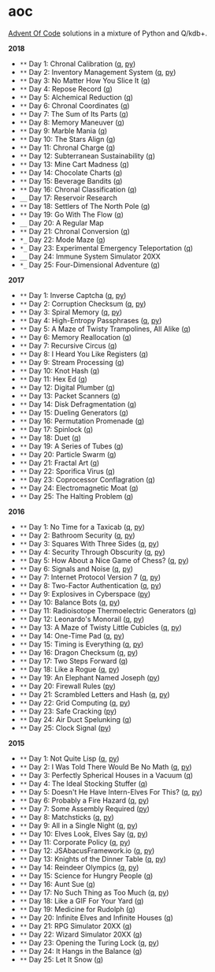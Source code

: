 # aoc
[Advent Of Code](http://adventofcode.com/) solutions in a mixture of Python and Q/kdb+.

**2018**

  - `**` Day 1: Chronal Calibration ([q](2018/01.q), [py](2018/01.py))
  - `**` Day 2: Inventory Management System ([q](2018/02.q), [py](2018/02.py))
  - `**` Day 3: No Matter How You Slice It ([q](2018/03.q))
  - `**` Day 4: Repose Record ([q](2018/04.q))
  - `**` Day 5: Alchemical Reduction ([q](2018/05.q))
  - `**` Day 6: Chronal Coordinates ([q](2018/06.q))
  - `**` Day 7: The Sum of Its Parts ([q](2018/07.q))
  - `**` Day 8: Memory Maneuver ([q](2018/08.q))
  - `**` Day 9: Marble Mania ([q](2018/09.q))
  - `**` Day 10: The Stars Align ([q](2018/10.q))
  - `**` Day 11: Chronal Charge ([q](2018/11.q))
  - `**` Day 12: Subterranean Sustainability ([q](2018/12.q))
  - `**` Day 13: Mine Cart Madness ([q](2018/13.q))
  - `**` Day 14: Chocolate Charts ([q](2018/14.q))
  - `**` Day 15: Beverage Bandits ([q](2018/15.q))
  - `**` Day 16: Chronal Classification ([q](2018/16.q))
  - `__` Day 17: Reservoir Research
  - `**` Day 18: Settlers of The North Pole ([q](2018/18.q))
  - `**` Day 19: Go With The Flow ([q](2018/19.q))
  - `__` Day 20: A Regular Map
  - `**` Day 21: Chronal Conversion ([q](2018/21.q))
  - `*_` Day 22: Mode Maze ([q](2018/22.q))
  - `*_` Day 23: Experimental Emergency Teleportation ([q](2018/23.q))
  - `__` Day 24: Immune System Simulator 20XX
  - `*_` Day 25: Four-Dimensional Adventure ([q](2018/25.q))

**2017**

  - `**` Day 1: Inverse Captcha ([q](2017/01.q), [py](2017/01.py))
  - `**` Day 2: Corruption Checksum ([q](2017/02.q), [py](2017/02.py))
  - `**` Day 3: Spiral Memory ([q](2017/03.q), [py](2017/03.py))
  - `**` Day 4: High-Entropy Passphrases ([q](2017/04.q), [py](2017/04.py))
  - `**` Day 5: A Maze of Twisty Trampolines, All Alike ([q](2017/05.q))
  - `**` Day 6: Memory Reallocation ([q](2017/06.q))
  - `**` Day 7: Recursive Circus ([q](2017/07.q))
  - `**` Day 8: I Heard You Like Registers ([q](2017/08.q))
  - `**` Day 9: Stream Processing ([q](2017/09.q))
  - `**` Day 10: Knot Hash ([q](2017/10.q))
  - `**` Day 11: Hex Ed ([q](2017/11.q))
  - `**` Day 12: Digital Plumber ([q](2017/12.q))
  - `**` Day 13: Packet Scanners ([q](2017/13.q))
  - `**` Day 14: Disk Defragmentation ([q](2017/14.q))
  - `**` Day 15: Dueling Generators ([q](2017/15.q))
  - `**` Day 16: Permutation Promenade ([q](2017/16.q))
  - `**` Day 17: Spinlock ([q](2017/17.q))
  - `**` Day 18: Duet ([q](2017/18.q))
  - `**` Day 19: A Series of Tubes ([q](2017/19.q))
  - `**` Day 20: Particle Swarm ([q](2017/20.q))
  - `**` Day 21: Fractal Art  ([q](2017/21.q))
  - `**` Day 22: Sporifica Virus ([q](2017/22.q))
  - `**` Day 23: Coprocessor Conflagration ([q](2017/23.q))
  - `**` Day 24: Electromagnetic Moat ([q](2017/24.q))
  - `**` Day 25: The Halting Problem ([q](2017/25.q))

**2016**

 - `**` Day 1: No Time for a Taxicab ([q](2016/01.q), [py](2016/01.py))
 - `**` Day 2: Bathroom Security ([q](2016/02.q), [py](2016/02.py))
 - `**` Day 3: Squares With Three Sides ([q](2016/03.q), [py](2016/03.py))
 - `**` Day 4: Security Through Obscurity ([q](2016/04.q), [py](2016/04.py))
 - `**` Day 5: How About a Nice Game of Chess? ([q](2016/05.q), [py](2016/05.py))
 - `**` Day 6: Signals and Noise ([q](2016/06.q), [py](2016/06.py))
 - `**` Day 7: Internet Protocol Version 7 ([q](2016/07.q), [py](2016/07.py))
 - `**` Day 8: Two-Factor Authentication ([q](2016/08.q), [py](2016/08.py))
 - `**` Day 9: Explosives in Cyberspace ([py](2016/09.py))
 - `**` Day 10: Balance Bots ([q](2016/10.q), [py](2016/10.py))
 - `**` Day 11: Radioisotope Thermoelectric Generators ([q](2016/11.q))
 - `**` Day 12: Leonardo's Monorail ([q](2016/12.q), [py](2016/12.py))
 - `**` Day 13: A Maze of Twisty Little Cubicles ([q](2016/13.q), [py](2016/13.py))
 - `**` Day 14: One-Time Pad ([q](2016/14.q), [py](2016/14.py))
 - `**` Day 15: Timing is Everything ([q](2016/15.q), [py](2016/15.py))
 - `**` Day 16: Dragon Checksum ([q](2016/16.q), [py](2016/16.py))
 - `**` Day 17: Two Steps Forward ([q](2016/17.q))
 - `**` Day 18: Like a Rogue ([q](2016/18.q), [py](2016/18.py))
 - `**` Day 19: An Elephant Named Joseph ([py](2016/19.py))
 - `**` Day 20: Firewall Rules ([py](2016/20.py))
 - `**` Day 21: Scrambled Letters and Hash ([q](2016/21.q), [py](2016/21.py))
 - `**` Day 22: Grid Computing ([q](2016/22.q), [py](2016/22.py))
 - `**` Day 23: Safe Cracking ([py](2016/23.py))
 - `**` Day 24: Air Duct Spelunking ([q](2016/24.q))
 - `**` Day 25: Clock Signal ([py](2016/25.py))

**2015**

 - `**` Day 1: Not Quite Lisp ([q](2015/01.q), [py](2015/01.py))
 - `**` Day 2: I Was Told There Would Be No Math ([q](2015/02.q), [py](2015/02.py))
 - `**` Day 3: Perfectly Spherical Houses in a Vacuum ([q](2015/03.q))
 - `**` Day 4: The Ideal Stocking Stuffer ([q](2015/04.q))
 - `**` Day 5: Doesn't He Have Intern-Elves For This? ([q](2015/05.q), [py](2015/05.py))
 - `**` Day 6: Probably a Fire Hazard ([q](2015/06.q), [py](2015/06.py))
 - `**` Day 7: Some Assembly Required ([py](2015/07.py))
 - `**` Day 8: Matchsticks ([q](2015/08.q), [py](2015/08.py))
 - `**` Day 9: All in a Single Night ([q](2015/09.q), [py](2015/09.py))
 - `**` Day 10: Elves Look, Elves Say ([q](2015/10.q), [py](2015/10.py))
 - `**` Day 11: Corporate Policy ([q](2015/11.q), [py](2015/11.py))
 - `**` Day 12: JSAbacusFramework.io ([q](2015/12.q), [py](2015/12.py))
 - `**` Day 13: Knights of the Dinner Table ([q](2015/13.q), [py](2015/13.py))
 - `**` Day 14: Reindeer Olympics ([q](2015/14.q), [py](2015/14.py))
 - `**` Day 15: Science for Hungry People ([q](2015/15.q))
 - `**` Day 16: Aunt Sue ([q](2015/16.q))
 - `**` Day 17: No Such Thing as Too Much ([q](2015/17.q), [py](2015/17.py))
 - `**` Day 18: Like a GIF For Your Yard ([q](2015/18.q))
 - `**` Day 19: Medicine for Rudolph ([q](2015/19.q))
 - `**` Day 20: Infinite Elves and Infinite Houses ([q](2015/20.q))
 - `**` Day 21: RPG Simulator 20XX ([q](2015/21.q))
 - `**` Day 22: Wizard Simulator 20XX ([q](2015/22.q))
 - `**` Day 23: Opening the Turing Lock ([q](2015/23.q), [py](2015/23.py))
 - `**` Day 24: It Hangs in the Balance ([q](2015/24.q))
 - `**` Day 25: Let It Snow ([q](2015/25.q))
